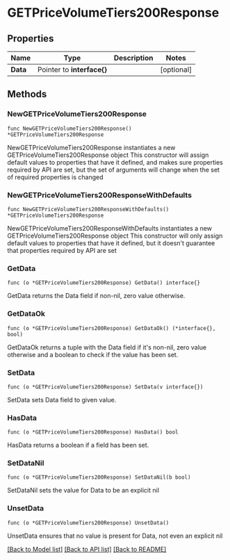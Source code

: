 # GETPriceVolumeTiers200Response

## Properties

Name | Type | Description | Notes
------------ | ------------- | ------------- | -------------
**Data** | Pointer to **interface{}** |  | [optional] 

## Methods

### NewGETPriceVolumeTiers200Response

`func NewGETPriceVolumeTiers200Response() *GETPriceVolumeTiers200Response`

NewGETPriceVolumeTiers200Response instantiates a new GETPriceVolumeTiers200Response object
This constructor will assign default values to properties that have it defined,
and makes sure properties required by API are set, but the set of arguments
will change when the set of required properties is changed

### NewGETPriceVolumeTiers200ResponseWithDefaults

`func NewGETPriceVolumeTiers200ResponseWithDefaults() *GETPriceVolumeTiers200Response`

NewGETPriceVolumeTiers200ResponseWithDefaults instantiates a new GETPriceVolumeTiers200Response object
This constructor will only assign default values to properties that have it defined,
but it doesn't guarantee that properties required by API are set

### GetData

`func (o *GETPriceVolumeTiers200Response) GetData() interface{}`

GetData returns the Data field if non-nil, zero value otherwise.

### GetDataOk

`func (o *GETPriceVolumeTiers200Response) GetDataOk() (*interface{}, bool)`

GetDataOk returns a tuple with the Data field if it's non-nil, zero value otherwise
and a boolean to check if the value has been set.

### SetData

`func (o *GETPriceVolumeTiers200Response) SetData(v interface{})`

SetData sets Data field to given value.

### HasData

`func (o *GETPriceVolumeTiers200Response) HasData() bool`

HasData returns a boolean if a field has been set.

### SetDataNil

`func (o *GETPriceVolumeTiers200Response) SetDataNil(b bool)`

 SetDataNil sets the value for Data to be an explicit nil

### UnsetData
`func (o *GETPriceVolumeTiers200Response) UnsetData()`

UnsetData ensures that no value is present for Data, not even an explicit nil

[[Back to Model list]](../README.md#documentation-for-models) [[Back to API list]](../README.md#documentation-for-api-endpoints) [[Back to README]](../README.md)


